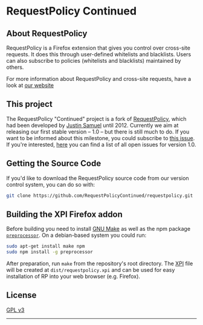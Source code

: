 # RequestPolicy Continued

## About RequestPolicy

RequestPolicy is a Firefox extension that gives you control over cross-site requests. It does this through user-defined whitelists and blacklists. Users can also subscribe to policies (whitelists and blacklists) maintained by others.

For more information about RequestPolicy and cross-site requests, have a look at [our website](https://requestpolicycontinued.github.io/)

## This project

The RequestPolicy "Continued" project is a fork of [RequestPolicy](https://github.com/RequestPolicy/requestpolicy), which had been developed by [Justin Samuel](https://github.com/jsamuel) until 2012. Currently we aim at releasing our first stable version – 1.0 – but there is still much to do. If you want to be informed about this milestone, you could subscribe to [this issue](https://github.com/RequestPolicyContinued/requestpolicy/issues/446). If you're interested, [here](https://github.com/RequestPolicyContinued/requestpolicy/milestones/1.0)  you can find a list of all open issues for version 1.0.


## Getting the Source Code

If you'd like to download the RequestPolicy source code from our version control system, you can do so with:

```bash
git clone https://github.com/RequestPolicyContinued/requestpolicy.git
```

## Building the XPI Firefox addon

Before building you need to install [GNU Make](https://www.gnu.org/software/make/) as well as the npm package [`preprocessor`](https://www.npmjs.com/package/preprocessor). On a debian-based system you could run:

```bash
sudo apt-get install make npm
sudo npm install -g preprocessor
```

After preparation, run `make` from the repository's root directory.  The [XPI](https://developer.mozilla.org/en-US/docs/XPI) file will be created at `dist/requestpolicy.xpi` and can be used for easy installation of RP into your web browser (e.g. Firefox).


## License

[GPL v3](LICENSE)

----------------------------------------

